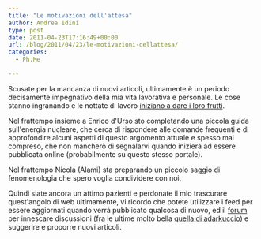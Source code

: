 ```yaml
---
title: "Le motivazioni dell'attesa"
author: Andrea Idini
type: post
date: 2011-04-23T17:16:49+00:00
url: /blog/2011/04/23/le-motivazioni-dellattesa/
categories:
  - Ph.Me

---
```

Scusate per la mancanza di nuovi articoli, ultimamente è un periodo decisamente impegnativo della mia vita lavorativa e personale. Le cose stanno ingranando e le nottate di lavoro <a href="http://arxiv.org/abs/0906.4298" target="_blank">iniziano a dare i loro frutti</a>.

Nel frattempo insieme a Enrico d'Urso sto completando una piccola guida sull'energia nucleare, che cerca di rispondere alle domande frequenti e di approfondire alcuni aspetti di questo argomento attuale e spesso mal compreso, che non mancherò di segnalarvi quando inizierà ad essere pubblicata online (probabilmente su questo stesso portale).

Nel frattempo Nicola (Alami) sta preparando un piccolo saggio di fenomenologia che spero voglia condividere con noi.

Quindi siate ancora un attimo pazienti e perdonate il mio trascurare quest'angolo di web ultimamente, vi ricordo che potete utilizzare i feed per essere aggiornati quando verrà pubblicato qualcosa di nuovo, ed il [forum][1] per innescare discussioni (fra le ultime molto bella [quella di adarkuccio][2]) e suggerire e proporre nuovi articoli.

 [1]: http://www.phme.it/forum/
 [2]: http://www.phme.it/forum/showthread.php?tid=238&page=1